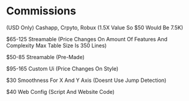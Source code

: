 # Commissions

(USD Only) Cashapp, Crpyto, Robux (1.5X Value So $50 Would Be 7.5K)

$65-125 Streamable (Price Changes On Amount Of Features And Complexity Max Table Size Is 350 Lines)

$50-85 Streamable (Pre-Made)

$95-165 Custom Ui (Price Changes On Style)

$30 Smoothness For X And Y Axis (Doesnt Use Jump Detection)

$40 Web Config (Script And Website Code)
